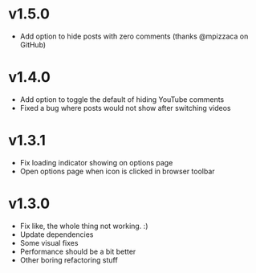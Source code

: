 # v1.5.0

-   Add option to hide posts with zero comments (thanks @mpizzaca on GitHub)

# v1.4.0

-   Add option to toggle the default of hiding YouTube comments
-   Fixed a bug where posts would not show after switching videos

# v1.3.1

-   Fix loading indicator showing on options page
-   Open options page when icon is clicked in browser toolbar

# v1.3.0

-   Fix like, the whole thing not working. :)
-   Update dependencies
-   Some visual fixes
-   Performance should be a bit better
-   Other boring refactoring stuff
